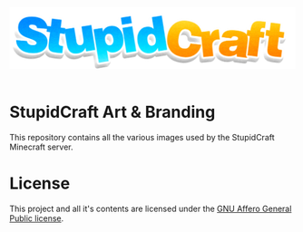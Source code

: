 ![StupidCraft Logo](branding/logo/logo_256.png)
&nbsp;

# StupidCraft Art & Branding
This repository contains all the various images used by the StupidCraft Minecraft server.

# License
This project and all it's contents are licensed under the [GNU Affero General Public license](LICENSE).